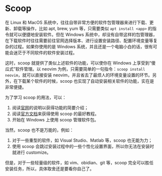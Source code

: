 # Scoop

在 Linux 和 MacOS 系统中，往往自带非常方便的软件包管理器来进行下载、更新、卸载等操作，比如 apt, brew, yum 等，只需要类似 `apt install <app>` 的指令就可以便捷地安装软件。但在 Windows 系统中，却没有自带这样的包管理器，在下载软件时往往需要前往官网选择版本、进行设置安装路径、配置环境变量等复杂的过程。如果你使用的是 Windows 系统，并且还是一个电脑小白的话，很有可能会迷茫于不同软件的软件安装过程。

这时，scoop 就提供了类似上述软件的功能，可以使你在 Windows 上享受到“傻瓜式”软件管理。以 neovim 为例，只需要简单的一句指令：`scoop install neovim`，就可以直接安装 neovim，并且省去了最烦人的环境变量设置的环节。另外，在下载某个软件的时候，scoop 也实现了自动安装相关软件的功能，实在是非常便捷。

为了学习 scoop 的用法，可以：

1. 阅读[官网](https://scoop.sh/)的说明以获得功能的简要介绍；
2. 阅读[官方文档](https://github.com/ScoopInstaller/Scoop/wiki)来获得使用 scoop 的最好教程。
3. 开始在 Windows 上使用 scoop 管理软件包。

当然，scoop 也不是万能的，例如：

1. 对于一些重型的软件，如 Visual Studio、Matlab 等，scoop 也无能为力；
2. 使用 scoop 会跳过安装过程中的一些个性化设置界面，所以你无法在安装时就进行 customize。

但是，对于一些轻量级的软件，如 vim、obidian、git 等，scoop 完全可以胜任安装任务，所以，具体取舍还是要看你自己了。
